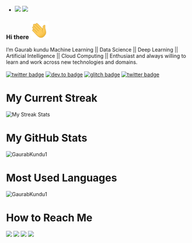 - <img src="https://media.giphy.com/media/p4NLw3I4U0idi/giphy.gif" width="300"> <img src= "https://media.giphy.com/media/26tn33aiTi1jkl6H6/giphy.gif" width = "300">

### Hi there <img src="https://raw.githubusercontent.com/ABSphreak/ABSphreak/master/gifs/Hi.gif" width="50px">  

I’m Gaurab kundu  Machine Learning || Data Science || Deep Learning || Artificial Intelligence || Cloud Computing || Enthusiast and always willing to learn and work across new technologies and domains. <br/> 
<br/>
[![twitter badge](https://img.shields.io/badge/twitter-@GaurabKundu6-%231FA1F1?style=flat&logo=twitter&logoColor=white)](https://twitter.com/GaurabKundu6)
[![dev.to badge](https://img.shields.io/badge/linkedin-gaurab-kundu-020803-%230177B5?style=flat&logo=linkedin)](https://www.linkedin.com/in/gaurab-kundu-020803)
[![glitch badge](https://img.shields.io/badge/facebook-gaurab.kundu.127-%23FF0000?style=flat&logo=facebook)](https://www.facebook.com/gaurab.kundu.127)
[![twitter badge](https://img.shields.io/badge/instagram-@gaurabkundu7-%23E4415F?style=flat&logo=instagram&logoColor=white)](https://www.instagram.com/gaurabkundu7)


# My Current Streak
![My Streak Stats](https://github-readme-streak-stats.herokuapp.com/?user=GaurabKundu1&theme=vision-friendly-dark)
<br />

# My GitHub Stats 
<p align="left">
    <img src="https://github-readme-stats.vercel.app/api?username=GaurabKundu1&show_icons=true&theme=vision-friendly-dark" alt="GaurabKundu1" />
    &nbsp;
</p>

# Most Used Languages
<p align="left">
   <img src="https://github-readme-stats.vercel.app/api/top-langs/?username=GaurabKundu1&show_icons=true&theme=vision-friendly-dark" alt="GaurabKundu1" />
    &nbsp;
</p>



<!-- Social -->

# How to Reach Me
<p align='left'> 
<a href = "https://www.linkedin.com/in/gaurab-kundu-020803/"><img src="https://img.icons8.com/cute-clipart/45/000000/linkedin.png"/></a>
<a href = "https://twitter.com/GaurabKundu6"><img src="https://img.icons8.com/cotton/45/000000/twitter.png"/></a>
<a href = "https://www.instagram.com/gaurabkundu7"><img src="https://img.icons8.com/color/45/000000/instagram-new.png"/></a>
<a href = "https://www.facebook.com/gaurab.kundu.127"><img src="https://img.icons8.com/fluent/48/000000/facebook-new.png"/></a>
</p>



<!---
GaurabKundu1/GaurabKundu1 is a ✨ special ✨ repository because its `README.md` (this file) appears on your GitHub profile.
You can click the Preview link to take a look at your changes.
--->
